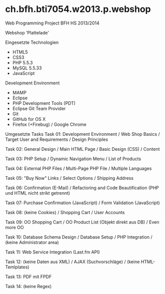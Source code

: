 ch.bfh.bti7054.w2013.p.webshop
==============================

Web Programming Project BFH HS 2013/2014

Webshop 'Plattelade'

Eingesetzte Technologien
 - HTML5
 - CSS3
 - PHP 5.5.3
 - MySQL 5.5.33
 - JavaScript

Development Environment
- MAMP
- Eclipse
- PHP Development Tools (PDT)
- Eclipse Git Team Provider
- Git
- GitHub for OS X
- Firefox (+Firebug) / Google Chrome

Umgesetzte Tasks
Task 01: Development Environment / Web Shop Basics / Target User and Requirements / Design Principles

Task 02: General Design / Main HTML Page / Basic Design (CSS) / Content

Task 03: PHP Setup / Dynamic Navigation Menu / List of Products

Task 04: External PHP Files / Multi-Page PHP File / Multiple Languages

Task 05: "Buy Now" Links / Select Options / Shipping Address

Task 06: Confirmation (E-Mail) / Refactoring and Code Beautification (PHP und HTML nicht strikt getrennt)

Task 07: Purchase Confirmation (JavaScript) / Form Validation (JavaScript)

Task 08: (keine Cookies) / Shopping Cart / User Accounts

Task 09: OO Shopping Cart / OO Product List (Objekt direkt aus DB) / Even more OO

Task 10: Database Schema Design / Database Setup / PHP Integration / (keine Administrator area)

Task 11: Web Service Integration (Last.fm API)

Task 12: (keine Daten aus XML) / AJAX (Suchvorschläge) / (keine HTML-Temlplates)

Task 13: PDF mit FPDF

Task 14: (keine Regex)
